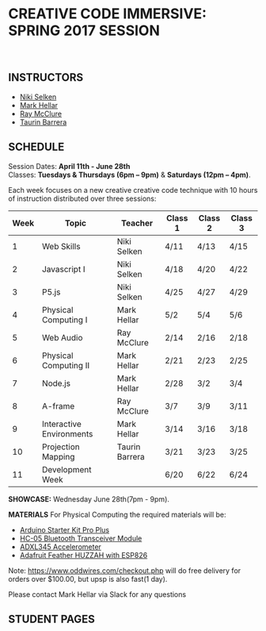 # CREATIVE CODE IMMERSIVE:<br> SPRING 2017 SESSION
<br>

## **INSTRUCTORS**
* [Niki Selken](http://grayarea.org/community-entry/niki-selken/)
* [Mark Hellar](http://grayarea.org/community-entry/mark-hellar/)
* [Ray McClure](http://grayarea.org/community-entry/ray-mcclure/)
* [Taurin Barrera](http://grayarea.org/community-entry/taurin-barrera/)

## **SCHEDULE**

Session Dates: **April 11th - June 28th** <br>
Classes: **Tuesdays & Thursdays (6pm – 9pm)** & **Saturdays (12pm – 4pm)**.

Each week focuses on a new creative creative code technique with 10 hours of
instruction distributed over three sessions:

Week | Topic | Teacher | Class 1 |Class 2 | Class 3
---- | ---- | ---- | ---- | ---- | ----
 1 | Web Skills | Niki Selken | 4/11 | 4/13 | 4/15
 2 | Javascript I | Niki Selken | 4/18 | 4/20 | 4/22
 3 | P5.js | Niki Selken | 4/25 | 4/27 | 4/29
 4 | Physical Computing I | Mark Hellar | 5/2 | 5/4 | 5/6
 5 | Web Audio | Ray McClure | 2/14 | 2/16 | 2/18
 6 | Physical Computing II | Mark Hellar | 2/21 | 2/23 | 2/25
 7 | Node.js | Mark Hellar | 2/28 | 3/2 | 3/4
 8 | A-frame | Ray McClure | 3/7 | 3/9 | 3/11
 9 | Interactive Environments | Mark Hellar | 3/14 |  3/16 |  3/18
 10 | Projection Mapping | Taurin Barrera | 3/21 | 3/23 | 3/25
 11 | Development Week | | 6/20	| 6/22	| 6/24


**SHOWCASE:**
Wednesday June 28th(7pm - 9pm).


**MATERIALS**
For Physical Computing the required materials will be:

* [Arduino Starter Kit Pro Plus](http://www.oddwires.com/arduino-starter-kit-pro-plus/)
* [HC-05 Bluetooth Transceiver Module](http://www.oddwires.com/hc-05-bluetooth-transceiver-module-rs232-ttl-master-slave-module/)
* [ADXL345 Accelerometer](http://www.oddwires.com/adxl345-accelerometor/)
* [Adafruit Feather HUZZAH with ESP826](http://www.oddwires.com/adafruit-2821-feather-huzzah-with-esp8266-wifi/)

Note: https://www.oddwires.com/checkout.php will do free delivery for orders over $100.00, but upsp is also fast(1 day).

Please contact Mark Hellar via Slack for any questions

## **STUDENT PAGES**
